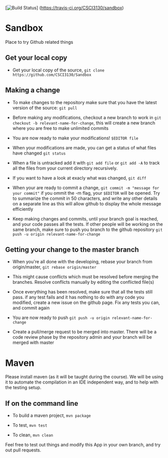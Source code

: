 [![Build Status](https://travis-ci.org/CSCI3130/sandbox.png)]
(https://travis-ci.org/CSCI3130/sandbox)

# Sandbox
Place to try Github related things


## Get your local copy
- Get your local copy of the source,
  `git clone https://github.com/CSCI3130/Sandbox`


## Making a change
- To make changes to the repository make sure that you have the latest version
  of the source: `git pull`

- Before making any modifications, checkout a new branch to work in `git
  checkout -b relevant-name-for-change`, this will create a new branch where
  you are free to make unlimited commits

- You are now ready to make your modifications! `$EDITOR file`

- When your modifications are made, you can get a status of what files have
  changed `git status`

- When a file is untracked add it with `git add file` or `git add -A` to track
  all the files from your current directory recursively.

- If you want to have a look at exacly what was changed, `git diff`

- When your are ready to commit a change, `git commit -m "message for your
  commit"` if you ommit the -m flag, your `$EDITOR` will be opened. Try to
  summarize the commit in 50 characters, and write any other details on a
  separate line as this will allow github to display the whole message
  efficiently

- Keep making changes and commits, until your branch goal is reached, and your
  code passes all the tests. If other people will be working on the same
  branch, make sure to push you branch to the github repository `git push -u
  origin relevant-name-for-change`


## Getting your change to the master branch
- When you're all done with the developing, rebase your branch from
  origin/master, `git rebase origin/master`

- This might cause conflicts which must be resolved before merging the
  branches. Resolve conflicts manually by editing the conflicted file(s)

- Once everything has been resolved, make sure that all the tests still pass.
  if any test fails and it has nothing to do with any code you modified,
  create a new issue on the github page. Fix any tests you can, and commit
  again

- You are now ready to push `git push -u origin relevant-name-for-change`

- Create a pull/merge request to be merged into master. There will be a code
  review phase by the repository admin and your branch will be merged with
  master


# Maven
Please install maven (as it will be taught during the course).
We will be using it to automate the compilation in an IDE independent way, and
to help with the testing setup.

## If on the command line
- To build a maven project, `mvn package`

- To test, `mvn test`

- To clean, `mvn clean`

Feel free to test out things and modify this App in your own branch, and try
out pull requests.

